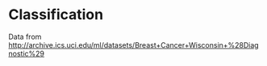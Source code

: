 # Classification
Data from http://archive.ics.uci.edu/ml/datasets/Breast+Cancer+Wisconsin+%28Diagnostic%29

